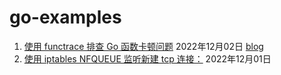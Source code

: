 # go-examples

1. [使用 functrace 排查 Go 函数卡顿问题](functrace) 2022年12月02日 [blog](https://asphaltt.github.io/post/go-functrace/)
1. [使用 iptables NFQUEUE 监听新建 tcp 连接：](go-nfnetlink-example) 2022年12月01日
